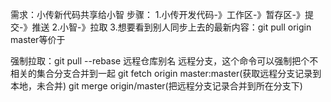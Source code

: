 需求：小传新代码共享给小智
步骤：
1.小传开发代码-》工作区-》暂存区-》提交-》推送
2.小智-》拉取
3.想要看到别人同步上去的最新内容：git pull origin master等价于

强制拉取：git pull --rebase 远程仓库别名 远程分支，这个命令可以强制把个不相关的集合分支合并到一起
git fetch origin master:master(获取远程分支记录到本地，未合并)
git merge origin/master(把远程分支记录合并到所在分支下)
